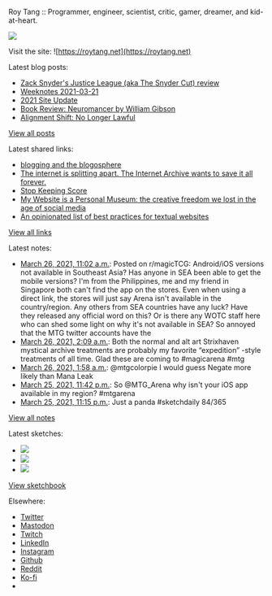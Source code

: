 Roy Tang :: Programmer, engineer, scientist, critic, gamer, dreamer, and kid-at-heart.

![](https://roytang.net/static/img/profile.jpg)

Visit the site: ![https://roytang.net](https://roytang.net)

Latest blog posts:

- [Zack Snyder&#x27;s Justice League (aka The Snyder Cut) review](https://roytang.net/2021/03/snyder-cut/)
- [Weeknotes 2021-03-21](https://roytang.net/2021/03/weeknotes-2021-03-21/)
- [2021 Site Update](https://roytang.net/2021/03/2021-site-update/)
- [Book Review: Neuromancer by William Gibson](https://roytang.net/2021/03/neuromancer/)
- [Alignment Shift: No Longer Lawful](https://roytang.net/2021/03/no-longer-lawful/)

[View all posts](https://roytang.net/blog)

Latest shared links:

- [blogging and the blogosphere](https://roytang.net/2021/03/blogging-and-the-blogosphere/)
- [The internet is splitting apart. The Internet Archive wants to save it all forever.](https://roytang.net/2021/03/the-internet-is-splitting-apart-the-internet-archive-wants-to-save-it-all-forever/)
- [Stop Keeping Score](https://roytang.net/2021/03/stop-keeping-score/)
- [My Website is a Personal Museum: the creative freedom we lost in the age of social media](https://roytang.net/2021/03/writings/)
- [An opinionated list of best practices for textual websites](https://roytang.net/2021/03/an-opinionated-list-of-best-practices-for-textual-websites/)

[View all links](https://roytang.net/links)

Latest notes:

- [March 26, 2021, 11:02 a.m.](https://roytang.net/2021/03/mdf9dp/): Posted on r/magicTCG: Android/iOS versions not available in Southeast Asia? Has anyone in SEA been able to get the mobile versions? I&#x27;m from the Philippines, me and my friend in Singapore both can&#x27;t find the app on the stores. Even when using a direct link, the stores will just say Arena isn&#x27;t available in the country/region. Any others from SEA countries have any luck? Have they released any official word on this? Or is there any WOTC staff here who can shed some light on why it&#x27;s not available in SEA? So annoyed that the MTG twitter accounts have the
- [March 26, 2021, 2:09 a.m.](https://roytang.net/2021/03/1375147827110629379/): Both the normal and alt art Strixhaven mystical archive treatments are probably my favorite “expedition” -style treatments of all time. Glad these are coming to #magicarena #mtg
- [March 26, 2021, 1:58 a.m.](https://roytang.net/2021/03/1375144979174019072/): @mtgcolorpie I would guess Negate more likely than Mana Leak
- [March 25, 2021, 11:42 p.m.](https://roytang.net/2021/03/1375110861237325824/): So @MTG_Arena why isn&#x27;t your iOS app available in my region? #mtgarena
- [March 25, 2021, 11:15 p.m.](https://roytang.net/2021/03/1375104128427302913/): Just a panda #sketchdaily 84/365

[View all notes](https://roytang.net/notes)

Latest sketches:


- ![](https://roytang.net/media/cache/7a/36/7a36371fbf135704050d88b2ff515360.jpg)
- ![](https://roytang.net/media/cache/6d/29/6d2900f68064e1e686eabee82051018f.jpg)
- ![](https://roytang.net/media/cache/72/7d/727d0fb2c84abb09b288644ef0e363b6.jpg)

[View sketchbook](https://roytang.net/albums/sketchbook)


Elsewhere:

- [Twitter](https://twitter.com/roytang)
- [Mastodon](https://mastodon.technology/@roytang)
- [Twitch](https://twitch.tv/twitchyroy)
- [LinkedIn](https://www.linkedin.com/in/roytang)
- [Instagram](https://instagram.com/roytang0400)
- [Github](https://github.com/roytang)
- [Reddit](https://reddit.com/u/hungryroy)
- [Ko-fi](https://ko-fi.com/roytang)
- [](mailto:hello@roytang.net)